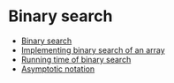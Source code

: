 # Binary search
* [Binary search](https://www.khanacademy.org/computing/computer-science/algorithms/binary-search/a/binary-search)
* [Implementing binary search of an array](https://www.khanacademy.org/computing/computer-science/algorithms/binary-search/a/implementing-binary-search-of-an-array)
* [Running time of binary search](https://www.khanacademy.org/computing/computer-science/algorithms/binary-search/a/running-time-of-binary-search)
* [Asymptotic notation](https://www.khanacademy.org/computing/computer-science/algorithms/asymptotic-notation/a/asymptotic-notation)